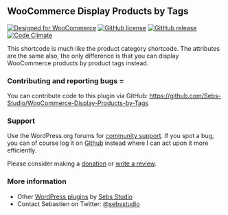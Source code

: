 ## WooCommerce Display Products by Tags

[![Designed for WooCommerce](http://img.shields.io/badge/Designed%20for-WooCommerce-a46497.svg?style=flat)](http://woothemes.com/woocommerce/) [![GitHub license](https://img.shields.io/badge/license-GPLv3-blue.svg?style=flat)](https://raw.githubusercontent.com/Sebs-Studio/WooCommerce-Display-Products-by-Tags/master/license.txt) [![GitHub release](https://img.shields.io/github/release/qubyte/rubidium.svg?style=flat)](https://github.com/Sebs-Studio/WooCommerce-Display-Products-by-Tags) [![Code Climate](https://codeclimate.com/github/Sebs-Studio/WooCommerce-Display-Products-by-Tags/badges/gpa.svg?style=flat)](https://codeclimate.com/github/Sebs-Studio/WooCommerce-Display-Products-by-Tags)

This shortcode is much like the product category shortcode. The attributes are the same also, the only difference is that you can display WooCommerce products by product tags instead.

### Contributing and reporting bugs =
You can contribute code to this plugin via GitHub: https://github.com/Sebs-Studio/WooCommerce-Display-Products-by-Tags

### Support
Use the WordPress.org forums for [community support](https://wordpress.org/support/plugin/woocommerce-display-products-by-tags). If you spot a bug, you can of course log it on [Github](https://github.com/Sebs-Studio/WooCommerce-Display-Products-by-Tags/issues) instead where I can act upon it more efficiently.

Please consider making a [donation](http://www.sebastiendumont.com/donation/) or [write a review](https://wordpress.org/support/view/plugin-reviews/woocommerce-display-products-by-tags?rate=5#postform).

### More information
* Other [WordPress plugins](http://profiles.wordpress.org/sebsstudio/) by [Sebs Studio](http://www.sebs-studio.com/)
* Contact Sebastien on Twitter: [@sebsstudio](http://twitter.com/sebsstudio)
